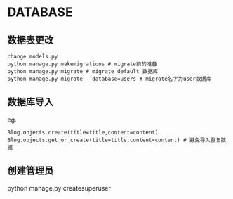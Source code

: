 DATABASE
========

数据表更改
----------
    change models.py
    python manage.py makemigrations # migrate前的准备
    python manage.py migrate # migrate default 数据库
    python manage.py migrate --database=users # migrate名字为user数据库

数据库导入
----------
eg.

    Blog.objects.create(title=title,content=content)
    Blog.objects.get_or_create(title=title,content=content) # 避免导入重复数据

创建管理员
----------
python manage.py createsuperuser
